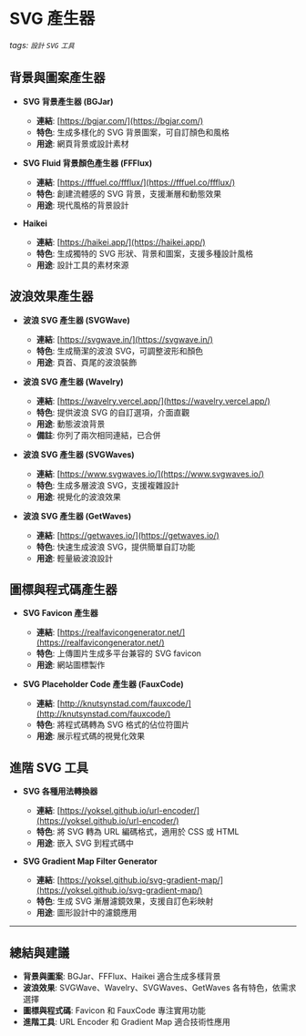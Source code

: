 # SVG 產生器

###### tags: `設計` `SVG` `工具`

## 背景與圖案產生器

- **SVG 背景產生器 (BGJar)**
  - **連結**: [https://bgjar.com/](https://bgjar.com/)
  - **特色**: 生成多樣化的 SVG 背景圖案，可自訂顏色和風格
  - **用途**: 網頁背景或設計素材

- **SVG Fluid 背景顏色產生器 (FFFlux)**
  - **連結**: [https://fffuel.co/ffflux/](https://fffuel.co/ffflux/)
  - **特色**: 創建流體感的 SVG 背景，支援漸層和動態效果
  - **用途**: 現代風格的背景設計

- **Haikei**
  - **連結**: [https://haikei.app/](https://haikei.app/)
  - **特色**: 生成獨特的 SVG 形狀、背景和圖案，支援多種設計風格
  - **用途**: 設計工具的素材來源

## 波浪效果產生器

- **波浪 SVG 產生器 (SVGWave)**
  - **連結**: [https://svgwave.in/](https://svgwave.in/)
  - **特色**: 生成簡潔的波浪 SVG，可調整波形和顏色
  - **用途**: 頁首、頁尾的波浪裝飾

- **波浪 SVG 產生器 (Wavelry)**
  - **連結**: [https://wavelry.vercel.app/](https://wavelry.vercel.app/)
  - **特色**: 提供波浪 SVG 的自訂選項，介面直觀
  - **用途**: 動態波浪背景
  - **備註**: 你列了兩次相同連結，已合併

- **波浪 SVG 產生器 (SVGWaves)**
  - **連結**: [https://www.svgwaves.io/](https://www.svgwaves.io/)
  - **特色**: 生成多層波浪 SVG，支援複雜設計
  - **用途**: 視覺化的波浪效果

- **波浪 SVG 產生器 (GetWaves)**
  - **連結**: [https://getwaves.io/](https://getwaves.io/)
  - **特色**: 快速生成波浪 SVG，提供簡單自訂功能
  - **用途**: 輕量級波浪設計

## 圖標與程式碼產生器

- **SVG Favicon 產生器**
  - **連結**: [https://realfavicongenerator.net/](https://realfavicongenerator.net/)
  - **特色**: 上傳圖片生成多平台兼容的 SVG favicon
  - **用途**: 網站圖標製作

- **SVG Placeholder Code 產生器 (FauxCode)**
  - **連結**: [http://knutsynstad.com/fauxcode/](http://knutsynstad.com/fauxcode/)
  - **特色**: 將程式碼轉為 SVG 格式的佔位符圖片
  - **用途**: 展示程式碼的視覺化效果

## 進階 SVG 工具

- **SVG 各種用法轉換器**
  - **連結**: [https://yoksel.github.io/url-encoder/](https://yoksel.github.io/url-encoder/)
  - **特色**: 將 SVG 轉為 URL 編碼格式，適用於 CSS 或 HTML
  - **用途**: 嵌入 SVG 到程式碼中

- **SVG Gradient Map Filter Generator**
  - **連結**: [https://yoksel.github.io/svg-gradient-map/](https://yoksel.github.io/svg-gradient-map/)
  - **特色**: 生成 SVG 漸層濾鏡效果，支援自訂色彩映射
  - **用途**: 圖形設計中的濾鏡應用

---

## 總結與建議
- **背景與圖案**: BGJar、FFFlux、Haikei 適合生成多樣背景
- **波浪效果**: SVGWave、Wavelry、SVGWaves、GetWaves 各有特色，依需求選擇
- **圖標與程式碼**: Favicon 和 FauxCode 專注實用功能
- **進階工具**: URL Encoder 和 Gradient Map 適合技術性應用